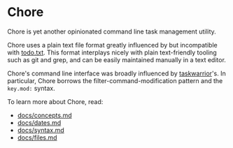 # Chore

Chore is yet another opinionated command line task management utility.

Chore uses a plain text file format greatly influenced by but incompatible with
[todo.txt](http://todotxt.org/).  This format interplays nicely with plain
text-friendly tooling such as git and grep, and can be easily maintained
manually in a text editor.

Chore's command line interface was broadly influenced by
[taskwarrior](https://taskwarrior.org/)'s.  In particular, Chore borrows the
filter-command-modification pattern and the `key.mod:` syntax.

To learn more about Chore, read:

- [docs/concepts.md](docs/concepts.md)
- [docs/dates.md](docs/dates.md)
- [docs/syntax.md](docs/syntax.md)
- [docs/files.md](docs/files.md)
